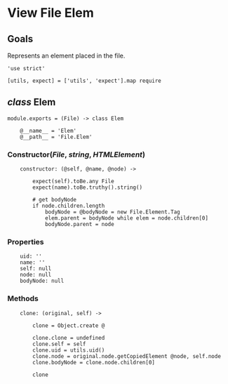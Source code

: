 View File Elem
==============

Goals
-----

Represents an element placed in the file.

	'use strict'

	[utils, expect] = ['utils', 'expect'].map require

*class* Elem
------------

	module.exports = (File) -> class Elem

		@__name__ = 'Elem'
		@__path__ = 'File.Elem'

### Constructor(*File*, *string*, *HTMLElement*)

		constructor: (@self, @name, @node) ->

			expect(self).toBe.any File
			expect(name).toBe.truthy().string()

			# get bodyNode
			if node.children.length
				bodyNode = @bodyNode = new File.Element.Tag
				elem.parent = bodyNode while elem = node.children[0]
				bodyNode.parent = node

### Properties

		uid: ''
		name: ''
		self: null
		node: null
		bodyNode: null

### Methods

		clone: (original, self) ->

			clone = Object.create @

			clone.clone = undefined
			clone.self = self
			clone.uid = utils.uid()
			clone.node = original.node.getCopiedElement @node, self.node
			clone.bodyNode = clone.node.children[0]

			clone